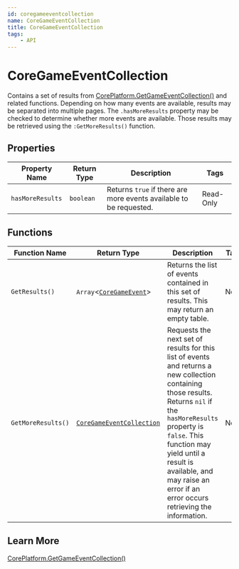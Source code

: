 ```yaml
---
id: coregameeventcollection
name: CoreGameEventCollection
title: CoreGameEventCollection
tags:
    - API
---
```


# CoreGameEventCollection

Contains a set of results from [CorePlatform.GetGameEventCollection()](coreplatform.md) and related functions. Depending on how many events are available, results may be separated into multiple pages. The `.hasMoreResults` property may be checked to determine whether more events are available. Those results may be retrieved using the `:GetMoreResults()` function.

## Properties

| Property Name | Return Type | Description | Tags |
| -------- | ----------- | ----------- | ---- |
| `hasMoreResults` | `boolean` | Returns `true` if there are more events available to be requested. | Read-Only |

## Functions

| Function Name | Return Type | Description | Tags |
| -------- | ----------- | ----------- | ---- |
| `GetResults()` | `Array`<[`CoreGameEvent`](coregameevent.md)> | Returns the list of events contained in this set of results. This may return an empty table. | None |
| `GetMoreResults()` | [`CoreGameEventCollection`](coregameeventcollection.md) | Requests the next set of results for this list of events and returns a new collection containing those results. Returns `nil` if the `hasMoreResults` property is `false`. This function may yield until a result is available, and may raise an error if an error occurs retrieving the information. | None |

## Learn More

[CorePlatform.GetGameEventCollection()](coreplatform.md)

